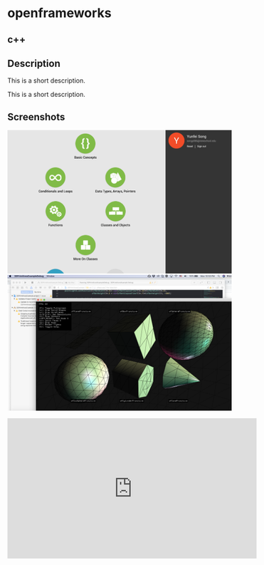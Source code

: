 # openframeworks
## c++
## Description
This is a short description.

This is a short description.
## Screenshots
![image](https://github.com/EffieSong/openframeworks/raw/master/Assignment_2/modules.png)
![image](https://github.com/EffieSong/openframeworks/raw/master/Assignment_2/setupTest.png)

<iframe width="560" height="315" src="https://www.youtube.com/embed/_iErofRCvOE" frameborder="0" allow="accelerometer; autoplay; encrypted-media; gyroscope; picture-in-picture" allowfullscreen></iframe>
